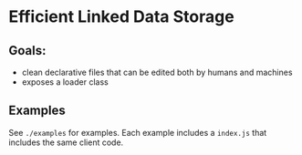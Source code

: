 # Efficient Linked Data Storage

## Goals:

- clean declarative files that can be edited both by humans and machines
- exposes a loader class

## Examples

See `./examples` for examples. Each example includes a `index.js` that includes the same client code.